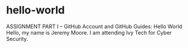 # hello-world
ASSIGNMENT PART I – GitHub Account and GitHub Guides: Hello World
Hello, my name is Jeremy Moore. I am attending Ivy Tech for Cyber Security. 
